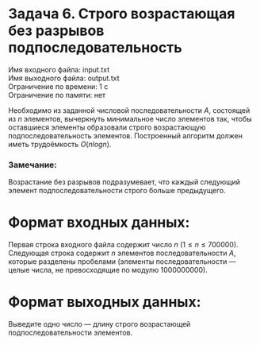 # Задача 6. Строго возрастающая без разрывов подпоследовательность
Имя входного файла: input.txt  
Имя выходного файла: output.txt  
Ограничение по времени: 1 с  
Ограничение по памяти: нет  

Необходимо из заданной числовой последовательности $A$, состоящей из $n$ элементов, вычеркнуть минимальное число элементов так, чтобы оставшиеся элементы образовали строго возрастающую подпоследовательность элементов. Построенный алгоритм должен иметь трудоёмкость $O(n log n)$.

### Замечание:
Возрастание без разрывов подразумевает, что каждый следующий элемент подпоследовательности строго больше предыдущего.

# Формат входных данных:

Первая строка входного файла содержит число $n$ $(1 \le n \le 700 000)$. Следующая строка содержит $n$ элементов последовательности $A$, которые разделены пробелами (элементы последовательности — целые числа, не превосходящие по модулю $1 000 000 000$).

# Формат выходных данных:

Выведите одно число — длину строго возрастающей подпоследовательности элементов.